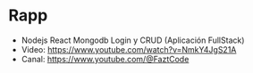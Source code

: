 # Rapp

- Nodejs React Mongodb Login y CRUD (Aplicación FullStack)
- Video: https://www.youtube.com/watch?v=NmkY4JgS21A
- Canal: https://www.youtube.com/@FaztCode
